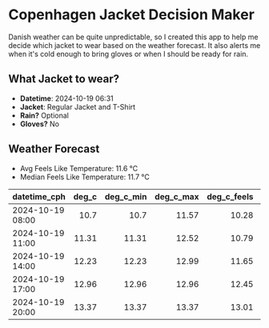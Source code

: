 
# Copenhagen Jacket Decision Maker

Danish weather can be quite unpredictable, so I created this app to help me decide which jacket to wear based on the weather forecast. 
It also alerts me when it's cold enough to bring gloves or when I should be ready for rain.

## What Jacket to wear?

- **Datetime**: 2024-10-19 06:31
- **Jacket**: Regular Jacket and T-Shirt
- **Rain?** Optional
- **Gloves?** No

## Weather Forecast
- Avg Feels Like Temperature: 11.6 °C
- Median Feels Like Temperature: 11.7 °C

| datetime_cph     |   deg_c |   deg_c_min |   deg_c_max |   deg_c_feels | weather   | wind   | rain   |
|:-----------------|--------:|------------:|------------:|--------------:|:----------|:-------|:-------|
| 2024-10-19 08:00 |   10.7  |       10.7  |       11.57 |         10.28 | Clouds    | Low    | None   |
| 2024-10-19 11:00 |   11.31 |       11.31 |       12.52 |         10.79 | Clouds    | Medium | None   |
| 2024-10-19 14:00 |   12.23 |       12.23 |       12.99 |         11.65 | Clouds    | Medium | None   |
| 2024-10-19 17:00 |   12.96 |       12.96 |       12.96 |         12.45 | Rain      | High   | Low    |
| 2024-10-19 20:00 |   13.37 |       13.37 |       13.37 |         13.01 | Clouds    | High   | None   |
        